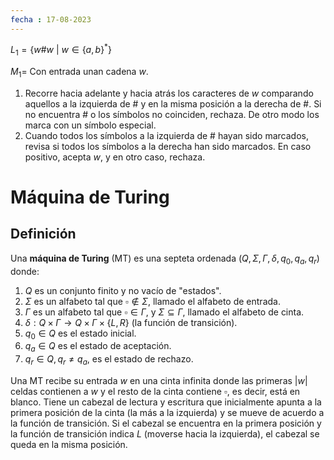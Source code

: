 ```yaml
---
fecha : 17-08-2023
---
```


$L_1 = \{w\#w \ | \ w \in \{a,b\}^*\}$

$M_1 =$ Con entrada unan cadena $w$.
1. Recorre hacia adelante y hacia atrás los caracteres de $w$ comparando aquellos a la izquierda de $\#$ y en la misma posición a la derecha de $\#$. Si no encuentra $\#$ o los símbolos no coinciden, rechaza. De otro modo los marca con un símbolo especial.
2. Cuando todos los símbolos a la izquierda de $\#$ hayan sido marcados, revisa si todos los símbolos a la derecha han sido marcados. En caso positivo, acepta $w$, y en otro caso, rechaza.

# Máquina de Turing

## Definición
Una **máquina de Turing** (MT) es una septeta ordenada $(Q,\Sigma,\Gamma,\delta,q_0,q_a,q_r)$ donde:
1. $Q$ es un conjunto finito y no vacío de "estados".
2. $\Sigma$ es un alfabeto tal que $\square \notin \Sigma$, llamado el alfabeto de entrada.
3. $\Gamma$ es un alfabeto tal que $\square \in \Gamma$, y $\Sigma \subseteq \Gamma$, llamado el alfabeto de cinta.
4. $\delta:Q\times \Gamma \rightarrow Q \times \Gamma \times \{L,R\}$ (la función de transición).
5. $q_0 \in Q$ es el estado inicial.
6. $q_a \in Q$ es el estado de aceptación.
7. $q_r \in Q, q_r \neq q_a$, es el estado de rechazo.

Una MT recibe su entrada $w$ en una cinta infinita donde las primeras $|w|$ celdas contienen a $w$ y el resto de la cinta contiene $\square$, es decir, está en blanco. Tiene un cabezal de lectura y escritura que inicialmente apunta a la primera posición de la cinta (la más a la izquierda) y se mueve de acuerdo a la función de transición. Si el cabezal se encuentra en la primera posición y la función de transición indica $L$ (moverse hacia la izquierda), el cabezal se queda en la misma posición.